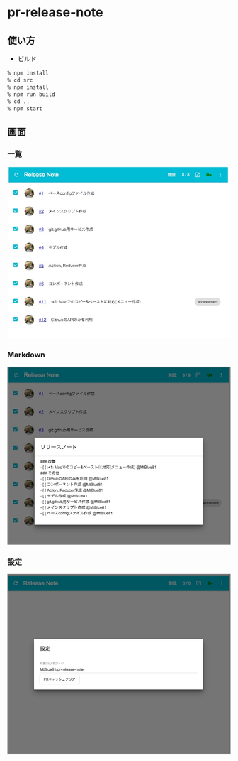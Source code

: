 # pr-release-note

## 使い方
- ビルド
```
% npm install
% cd src
% npm install
% npm run build
% cd ..
% npm start
```

## 画面
### 一覧
![一覧](./image/result.jpg)
### Markdown
![Markdown](./image/preview.jpg)
### 設定
![設定](./image/settings.jpg)
